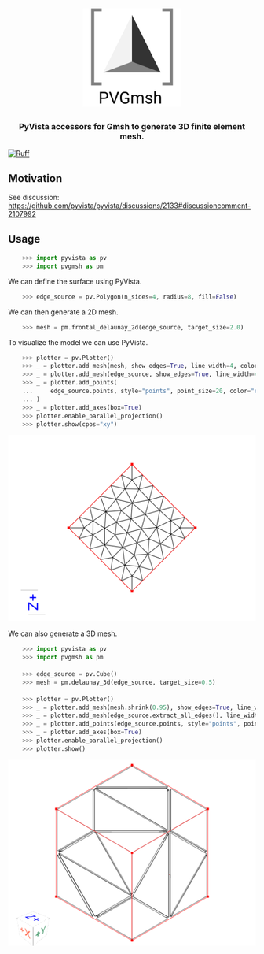 <h1 align="center">
  <a href="https://github.com/pyvista/pvgmsh#--------">
    <img src="https://raw.githubusercontent.com/pyvista/pvgmsh/main/branding/logo/logomark/pvgmsh_logo_icon.svg"
         alt="PVGmsh"
         width="200"></a>
</h1>

<h3 align="center">
PyVista accessors for Gmsh to generate 3D finite element mesh.
</h3>

[![Ruff](https://img.shields.io/endpoint?url=https://raw.githubusercontent.com/astral-sh/ruff/main/assets/badge/v2.json)](https://github.com/astral-sh/ruff)

## Motivation

See discussion: https://github.com/pyvista/pyvista/discussions/2133#discussioncomment-2107992

## Usage

```python
    >>> import pyvista as pv
    >>> import pvgmsh as pm
```

We can define the surface using PyVista.

```python
    >>> edge_source = pv.Polygon(n_sides=4, radius=8, fill=False)
```

We can then generate a 2D mesh.

```python
    >>> mesh = pm.frontal_delaunay_2d(edge_source, target_size=2.0)
```

To visualize the model we can use PyVista.

```python
    >>> plotter = pv.Plotter()
    >>> _ = plotter.add_mesh(mesh, show_edges=True, line_width=4, color="white", lighting=False)
    >>> _ = plotter.add_mesh(edge_source, show_edges=True, line_width=4, color="red")
    >>> _ = plotter.add_points(
    ...     edge_source.points, style="points", point_size=20, color="red"
    ... )
    >>> _ = plotter.add_axes(box=True)
    >>> plotter.enable_parallel_projection()
    >>> plotter.show(cpos="xy")
```

![frontal_delaunay_2d_01](https://github.com/pyvista/pvgmsh/raw/main/frontal_delaunay_2d_01.png)

We can also generate a 3D mesh.

```python
    >>> import pyvista as pv
    >>> import pvgmsh as pm

    >>> edge_source = pv.Cube()
    >>> mesh = pm.delaunay_3d(edge_source, target_size=0.5)

    >>> plotter = pv.Plotter()
    >>> _ = plotter.add_mesh(mesh.shrink(0.95), show_edges=True, line_width=4, color="white", lighting=False)
    >>> _ = plotter.add_mesh(edge_source.extract_all_edges(), line_width=4, color="red")
    >>> _ = plotter.add_points(edge_source.points, style="points", point_size=20, color="red")
    >>> _ = plotter.add_axes(box=True)
    >>> plotter.enable_parallel_projection()
    >>> plotter.show()
```

![delaunay_3d_01](https://github.com/pyvista/pvgmsh/raw/main/delaunay_3d_01.png)
